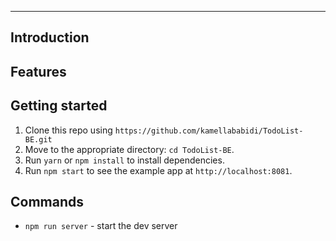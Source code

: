 <hr />

## Introduction


## Features

## Getting started

1. Clone this repo using `https://github.com/kamellababidi/TodoList-BE.git`
2. Move to the appropriate directory: `cd TodoList-BE`.<br />
3. Run `yarn` or `npm install` to install dependencies.<br />
4. Run `npm start` to see the example app at `http://localhost:8081`.

## Commands

- `npm run server` - start the dev server
